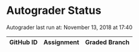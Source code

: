 # Autograder Status
Autograder last run at: November 13, 2018 at 17:40

| GitHub ID | Assignment | Graded Branch |
|-----------|------------|---------------|
